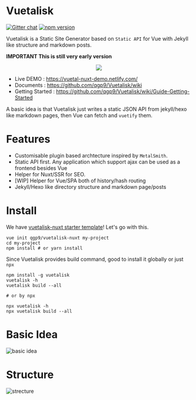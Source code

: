 # Vuetalisk
[![Gitter chat](https://badges.gitter.im/qgp9/Vuetalisk.png)](https://gitter.im/qgp9/Vuetalisk)
[![npm version](https://badge.fury.io/js/vuetalisk.svg)](https://badge.fury.io/js/vuetalisk)

Vuetalisk is a Static Site Generator based on `Static API` for  Vue with Jekyll like structure and markdown posts.

**IMPORTANT This is still very early version**

<p align="center"><img src="http://i.imgur.com/3QUaAyo.png"></p>

* Live DEMO : https://vuetal-nuxt-demo.netlify.com/
* Documents : https://github.com/qgp9/Vuetalisk/wiki
* Getting Started : https://github.com/qgp9/Vuetalisk/wiki/Guide-Getting-Started

A basic idea is that Vuetalisk just writes a static JSON API from jekyll/hexo like markdown pages,
then Vue can fetch and `vuetify` them.

# Features
* Customisable plugin based archtecture inspired by `MetalSmith`.
* Static API first. Any application which support ajax can be used as a frontend besides Vue
* Helper for Nuxt/SSR for SEO.
* [WIP] Helper for Vue/SPA both of history/hash routing
* Jekyll/Hexo like directory structure and markdown page/posts 

# Install

We have [vuetalisk-nuxt starter template](https://github.com/qgp9/vuetalisk-nuxt)! Let's go with this.

```
vue init qgp9/vuetalisk-nuxt my-project
cd my-project
npm install # or yarn install
```

Since Vuetalisk provides build command, good to install it globally or just `npx`
```
npm install -g vuetalisk
vuetalisk -h
vuetalisk build --all

# or by npx

npx vuetalisk -h
npx vuetalisk build --all
```

# Basic Idea
![basic idea](http://i.imgur.com/VxE4bG4.png)

# Structure
![strecture](http://i.imgur.com/AwG5x1W.png)

